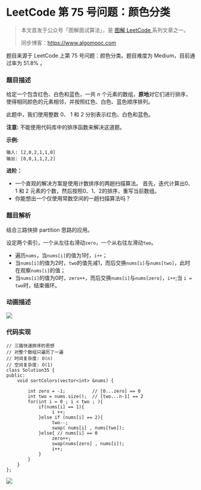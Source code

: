 # LeetCode 第 75 号问题：颜色分类

> 本文首发于公众号「图解面试算法」，是 [图解 LeetCode ](<https://github.com/MisterBooo/LeetCodeAnimation>) 系列文章之一。
>
> 同步博客：https://www.algomooc.com

题目来源于 LeetCode 上第 75 号问题：颜色分类。题目难度为 Medium，目前通过率为 51.8% 。

### 题目描述

给定一个包含红色、白色和蓝色，一共 *n* 个元素的数组，**原地**对它们进行排序，使得相同颜色的元素相邻，并按照红色、白色、蓝色顺序排列。

此题中，我们使用整数 0、 1 和 2 分别表示红色、白色和蓝色。

**注意:**
不能使用代码库中的排序函数来解决这道题。

**示例:**

```
输入: [2,0,2,1,1,0]
输出: [0,0,1,1,2,2]
```

**进阶：**

- 一个直观的解决方案是使用计数排序的两趟扫描算法。
  首先，迭代计算出0、1 和 2 元素的个数，然后按照0、1、2的排序，重写当前数组。
- 你能想出一个仅使用常数空间的一趟扫描算法吗？

### 题目解析

结合三路快排 partition 思路的应用。

设定两个索引，一个从左往右滑动`zero`，一个从右往左滑动`two`。

* 遍历`nums`，当`nums[i]`的值为1时，`i++`；
* 当`nums[i]`的值为2时，`two`的值先减1，而后交换`nums[i]`与`nums[two]`，此时在观察`nums[i]`的值；
* 当`nums[i]`的值为0时，`zero++`，而后交换`nums[i]`与`nums[zero]`，`i++`;当 `i = two`时，结束循环。

### 动画描述

![](https://blog-1257126549.cos.ap-guangzhou.myqcloud.com/blog/6g5tm.gif)

### 代码实现

```
// 三路快速排序的思想
// 对整个数组只遍历了一遍
// 时间复杂度: O(n)
// 空间复杂度: O(1)
class Solution35 {
public:
    void sortColors(vector<int> &nums) {

        int zero = -1;          // [0...zero] == 0
        int two = nums.size();  // [two...n-1] == 2
        for(int i = 0 ; i < two ; ){
            if(nums[i] == 1){
                 i ++;
            }else if (nums[i] == 2){
                 two--;
                 swap( nums[i] , nums[two]);
            }else{ // nums[i] == 0
                 zero++;
                 swap(nums[zero] , nums[i]);
                 i++;
            }
        }
    }
};

```

![](../../Pictures/qrcode.jpg)